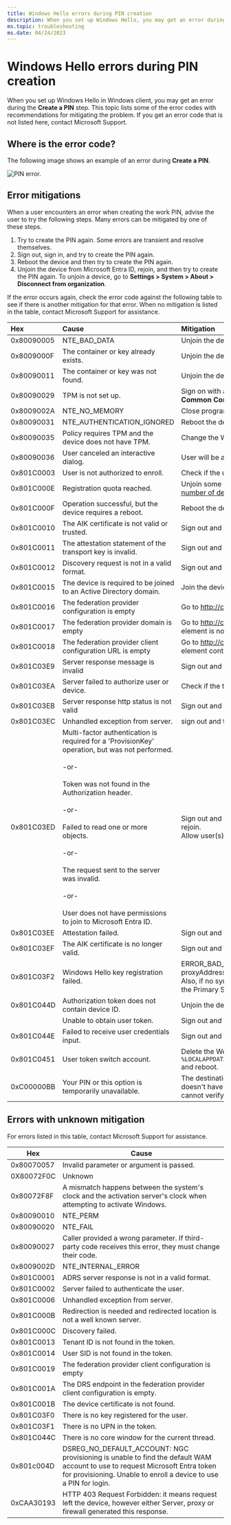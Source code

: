 ```yaml
---
title: Windows Hello errors during PIN creation
description: When you set up Windows Hello, you may get an error during the Create a work PIN step.
ms.topic: troubleshooting
ms.date: 04/24/2023
---
```


# Windows Hello errors during PIN creation

When you set up Windows Hello in Windows client, you may get an error during the **Create a PIN** step. This topic lists some of the error codes with recommendations for mitigating the problem. If you get an error code that is not listed here, contact Microsoft Support.

## Where is the error code?

The following image shows an example of an error during **Create a PIN**.

![PIN error.](images/pinerror.png)

## Error mitigations

When a user encounters an error when creating the work PIN, advise the user to try the following steps. Many errors can be mitigated by one of these steps.

1. Try to create the PIN again. Some errors are transient and resolve themselves.
2. Sign out, sign in, and try to create the PIN again.
3. Reboot the device and then try to create the PIN again.
4. Unjoin the device from Microsoft Entra ID, rejoin, and then try to create the PIN again. To unjoin a device, go to **Settings > System > About > Disconnect from organization**.

If the error occurs again, check the error code against the following table to see if there is another mitigation for that error. When no mitigation is listed in the table, contact Microsoft Support for assistance.

| Hex        | Cause                                                              | Mitigation                                  |
| :--------- | :----------------------------------------------------------------- | :------------------------------------------ |
| 0x80090005 | NTE\_BAD\_DATA                                                     | Unjoin the device from Microsoft Entra ID and rejoin. |
| 0x8009000F | The container or key already exists.                               | Unjoin the device from Microsoft Entra ID and rejoin. |
| 0x80090011 | The container or key was not found.                                | Unjoin the device from Microsoft Entra ID and rejoin. |
| 0x80090029 | TPM is not set up.                                                 | Sign on with an administrator account. Select **Start**, type `tpm.msc`, and select **tpm.msc Microsoft Common Console Document**. In the **Actions** pane, select **Prepare the TPM**. |
| 0x8009002A | NTE\_NO\_MEMORY                                                    | Close programs which are taking up memory and try again. |
| 0x80090031 | NTE\_AUTHENTICATION\_IGNORED                                       | Reboot the device. If the error occurs again after rebooting, [reset the TPM](/previous-versions/windows/it-pro/windows-server-2008-R2-and-2008/dd851452(v=ws.11)) or run [Clear-TPM](/powershell/module/trustedplatformmodule/clear-tpm). |
| 0x80090035 | Policy requires TPM and the device does not have TPM.              | Change the Windows Hello for Business policy to not require a TPM. |
| 0x80090036 | User canceled an interactive dialog.                               | User will be asked to try again. |
| 0x801C0003 | User is not authorized to enroll.                                  | Check if the user has permission to perform the operation​. |
| 0x801C000E | Registration quota reached.                                        | Unjoin some other device that is currently joined using the same account or [increase the maximum number of devices per user](/azure/active-directory/devices/device-management-azure-portal). |
| 0x801C000F | Operation successful, but the device requires a reboot.            | Reboot the device.               |
| 0x801C0010 | The AIK certificate is not valid or trusted.                       | Sign out and then sign in again. |
| 0x801C0011 | The attestation statement of the transport key is invalid.         | Sign out and then sign in again. |
| 0x801C0012 | Discovery request is not in a valid format.                        | Sign out and then sign in again. |
| 0x801C0015 | The device is required to be joined to an Active Directory domain. | Join the device to an Active Directory domain. |
| 0x801C0016 | The federation provider configuration is empty                     | Go to http://clientconfig.microsoftonline-p.net/FPURL.xml and verify that the file is not empty. |
| 0x801C0017 | The federation provider domain is empty                            | Go to http://clientconfig.microsoftonline-p.net/FPURL.xml and verify that the FPDOMAINNAME element is not empty. |
| 0x801C0018 | The federation provider client configuration URL is empty          | Go to http://clientconfig.microsoftonline-p.net/FPURL.xml and verify that the CLIENTCONFIG element contains a valid URL. |
| 0x801C03E9 | Server response message is invalid                                 | Sign out and then sign in again. |
| 0x801C03EA | Server failed to authorize user or device.                         | Check if the token is valid and user has permission to register Windows Hello for Business keys. |
| 0x801C03EB | Server response http status is not valid                           | Sign out and then sign in again. |
| 0x801C03EC | Unhandled exception from server.                                   | sign out and then sign in again. |
| 0x801C03ED | Multi-factor authentication is required for a 'ProvisionKey' operation, but was not performed. <br><br> -or- <br><br> Token was not found in the Authorization header. <br><br> -or- <br><br> Failed to read one or more objects. <br><br> -or- <br><br> The request sent to the server was invalid. <br><br> -or- <br><br> User does not have permissions to join to Microsoft Entra ID. | Sign out and then sign in again. If that doesn't resolve the issue, unjoin the device from Azure  AD and rejoin. <br> Allow user(s) to join to Microsoft Entra ID under Microsoft Entra Device settings.
| 0x801C03EE | Attestation failed.                                                | Sign out and then sign in again. |
| 0x801C03EF | The AIK certificate is no longer valid.                            | Sign out and then sign in again. |
| 0x801C03F2 | Windows Hello key registration failed.                             | ERROR\_BAD\_DIRECTORY\_REQUEST. Another object with the same value for property proxyAddresses already exists. To resolve the issue, refer to [Duplicate Attributes Prevent Dirsync](/office365/troubleshoot/administration/duplicate-attributes-prevent-dirsync). Also, if no sync conflict exists, please verify that the "Mail/Email address" in Microsoft Entra ID and the Primary SMTP address are the same in the proxy address.
| 0x801C044D | Authorization token does not contain device ID.                    | Unjoin the device from Microsoft Entra ID and rejoin. |
|            | Unable to obtain user token.                                       | Sign out and then sign in again. Check network and credentials. |
| 0x801C044E | Failed to receive user credentials input.                          | Sign out and then sign in again. |
| 0x801C0451 | User token switch account. | Delete the Web Account Manager token broker files located in `%LOCALAPPDATA%\Packages\Microsoft.AAD.BrokerPlugin_cw5n1h2txyewy\AC\TokenBroker\Accounts\*.*\` and reboot.| 
| 0xC00000BB | Your PIN or this option is temporarily unavailable.                | The destination domain controller doesn't support the login method. Most often the KDC service doesn't have the proper certificate to support the login. Another common cause can be the client cannot verify the KDC certificate CRL. Use a different login method.|

## Errors with unknown mitigation

For errors listed in this table, contact Microsoft Support for assistance.

| Hex         | Cause   |
|-------------|---------|
| 0x80070057  | Invalid parameter or argument is passed. |
| 0X80072F0C  | Unknown |
| 0x80072F8F  | A mismatch happens between the system's clock and the activation server's clock when attempting to activate Windows.|
| 0x80090010  | NTE_PERM |
| 0x80090020  | NTE\_FAIL |
| 0x80090027  | Caller provided a wrong parameter. If third-party code receives this error, they must change their code. |
| 0x8009002D  | NTE\_INTERNAL\_ERROR |
| 0x801C0001  | ADRS server response is not in a valid format. |
| 0x801C0002  | Server failed to authenticate the user. |
| 0x801C0006  | Unhandled exception from server. |
| 0x801C000B  | Redirection is needed and redirected location is not a well known server. |
| 0x801C000C  | Discovery failed. |
| 0x801C0013  | Tenant ID is not found in the token. |
| 0x801C0014  | User SID is not found in the token. |
| 0x801C0019  | ​The federation provider client configuration is empty    |
| 0x801C001A  | The DRS endpoint in the federation provider client configuration is empty. |
| 0x801C001B  | ​The device certificate is not found. |
| 0x801C03F0  | ​There is no key registered for the user. |
| 0x801C03F1  | ​There is no UPN in the token. |
| ​0x801C044C  | There is no core window for the current thread. |
| 0x801c004D  | DSREG_NO_DEFAULT_ACCOUNT: NGC provisioning is unable to find the default WAM account to use to request Microsoft Entra token for provisioning. Unable to enroll a device to use a PIN for login. |
| 0xCAA30193  | HTTP 403 Request Forbidden: it means request left the device, however either Server, proxy or firewall generated this response. |
